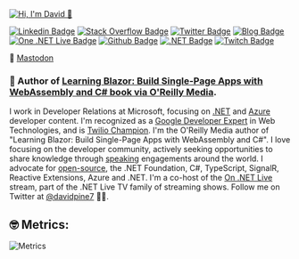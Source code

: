 <a href="https://davidpine.net">
  <img alt="Hi, I'm David 👋" src="https://github.com/IEvangelist/IEvangelist/blob/main/gh-profile-sm.gif" />
</a>

[![Linkedin Badge](https://img.shields.io/badge/-David%20Pine-blue?style=flat&logo=Linkedin&logoColor=white&link=https://www.linkedin.com/in/dpine/)](https://www.linkedin.com/in/dpine/)
[![Stack Overflow Badge](https://img.shields.io/badge/-David%20Pine-black?style=flat&logo=Stack%20Overflow&logoColor=orange&link=https://stackoverflow.com/users/2410379/david-pine)](https://stackoverflow.com/users/2410379/david-pine)
[![Twitter Badge](https://img.shields.io/badge/-@davidpine7-1da1f2?style=flat&logo=twitter&logoColor=white&link=https://twitter.com/davidpine7)](https://twitter.com/davidpine7)
[![Blog Badge](https://img.shields.io/badge/-Blog%20RSS-darkred?style=flat&logo=rss&logoColor=yellow&link=https://davidpine.net/index.xml)](https://davidpine.net/index.xml)
[![One .NET Live Badge](https://img.shields.io/badge/-On%20.NET%20Live-7014e8?style=flat&logo=youtube&logoColor=red&link=https://dotnet.microsoft.com/live/on-dotnet-live)](https://dotnet.microsoft.com/live/on-dotnet-live)
[![Github Badge](https://img.shields.io/badge/-IEvangelist-404040?style=flat&logo=github&logoColor=cyan&link=https://github.com/IEvangelist)](https://github.com/IEvangelist)
[![.NET Badge](https://img.shields.io/badge/-.NET-512BD4?style=flat&logo=c%20sharp&logoColor=white&link=https://dot.net)](https://dot.net)
[![Twitch Badge](https://img.shields.io/badge/-Visual%20Studio-9146ff?style=flat&logo=twitch&logoColor=white&link=https://www.twitch.tv/visualstudio)](https://www.twitch.tv/visualstudio)

🔗 <a rel="me" href="https://techhub.social/@davidpine">Mastodon</a>

### 📖 Author of [Learning Blazor: Build Single-Page Apps with WebAssembly and C# book via O'Reilly Media](https://bit.ly/learning-blazor).

I work in Developer Relations at Microsoft, focusing on [.NET](https://docs.microsoft.com/dotnet) and [Azure](https://docs.microsoft.com/azure) developer content. I'm recognized as a [Google Developer Expert](https://developers.google.com/community/experts/directory/profile/profile-david-pine) in Web Technologies, and is [Twilio Champion](https://www.twilio.com/champions). I'm the O'Reilly Media author of "Learning Blazor: Build Single-Page Apps with WebAssembly and C#". I love focusing on the developer community, actively seeking opportunities to share knowledge through [speaking](http://davidpine.net/speaking) engagements around the world. I advocate for [open-source](https://github.com/IEvangelist), the .NET Foundation, C#, TypeScript, SignalR, Reactive Extensions, Azure and .NET. I'm a co-host of the [On .NET Live](https://dotnet.microsoft.com/live/on-dotnet-live) stream, part of the .NET Live TV family of streaming shows. Follow me on Twitter at [@davidpine7](https://twitter.com/davidpine7) 🤘🏽.

## 🤓 Metrics:

<picture>
  <img src="/github-metrics.svg" alt="Metrics">
</picture>
